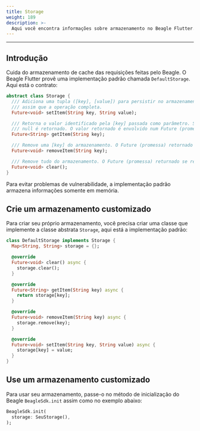 ```yaml
---
title: Storage
weight: 189
description: >-
  Aqui você encontra informações sobre armazenamento no Beagle Flutter.
---
```


---

## Introdução
Cuida do armazenamento de cache das requisições feitas pelo Beagle. O Beagle Flutter provê uma implementação padrão chamada `DefaultStorage`. Aqui está o contrato:

```dart
abstract class Storage {
  /// Adiciona uma tupla ([key], [value]) para persistir no armazenamento. O Future (promessa) retornado se resolve
  /// assim que a operação completa.
  Future<void> setItem(String key, String value);

  /// Retorna o valor identificado pela [key] passada como parâmetro. Se a chave não existir,
  /// null é retornado. O valor retornado é envolvido num Future (promessa).
  Future<String> getItem(String key);

  /// Remove uma [key] do armazenamento. O Future (promessa) retornado se resolve assim que a operação completa.
  Future<void> removeItem(String key);

  /// Remove tudo do armazenamento. O Future (promessa) returnado se resolve assim que a operação completa.
  Future<void> clear();
}
```

Para evitar problemas de vulnerabilidade, a implementação padrão armazena informações somente em memória.

## Crie um armazenamento customizado
Para criar seu próprio armazenamento, você precisa criar uma classe que implemente a classe abstrata `Storage`, aqui está a implementação padrão:

```dart
class DefaultStorage implements Storage {
  Map<String, String> storage = {};

  @override
  Future<void> clear() async {
    storage.clear();
  }

  @override
  Future<String> getItem(String key) async {
    return storage[key];
  }

  @override
  Future<void> removeItem(String key) async {
    storage.remove(key);
  }

  @override
  Future<void> setItem(String key, String value) async {
    storage[key] = value;
  }
}
```

## Use um armazenamento customizado
Para usar seu armazenamento, passe-o no método de inicialização do Beagle `BeagleSdk.init` assim como no exemplo abaixo:
```dart
BeagleSdk.init(
  storage: SeuStorage(),
);
```
